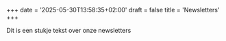 +++
date = '2025-05-30T13:58:35+02:00'
draft = false
title = 'Newsletters'
+++

Dit is een stukje tekst over onze newsletters
